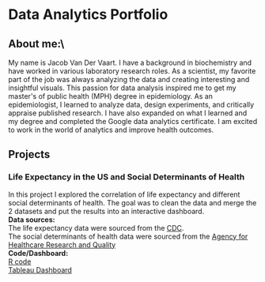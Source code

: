 # Data Analytics Portfolio
## About me:\
My name is Jacob Van Der Vaart. I have a background in biochemistry and have worked in various laboratory research roles. As a scientist, my favorite part of the job was always analyzing the data and creating interesting and insightful visuals. This passion for data analysis inspired me to get my master's of public health (MPH) degree in epidemiology. As an epidemiologist, I learned to analyze data, design experiments, and critically appraise published research. I have also expanded on what I learned and my degree and completed the Google data analytics certificate. I am excited to work in the world of analytics and improve health outcomes.
## Projects

### Life Expectancy in the US and Social Determinants of Health
In this project I explored the correlation of life expectancy and different social determinants of health. The goal was to clean the data and merge the 2 datasets and put the results into an interactive dashboard.\
**Data sources:**\
The life expectancy data were sourced from the [CDC](https://archive.cdc.gov/#/details?q=life%20expectancy&start=0&rows=10&url=https://www.cdc.gov/nchs/data-visualization/life-expectancy/index.html).\
The social determinants of health data were sourced from the [Agency for Healthcare Research and Quality](https://www.ahrq.gov/sdoh/data-analytics/sdoh-data.html)\
**Code/Dashboard:**\
[R code](https://github.com/jacob-vandervaart/US-Life-Expectancy-and-Social-Determinants-of-Health/blob/6122e3d56add058391283da00a510298ac02b063/life_expenctancy_analysis.R)\
[Tableau Dashboard](https://public.tableau.com/views/USLifeExpectancyandSocialDeterminantsofHealth20102015/Measures?:language=en-US&:sid=&:redirect=auth&:display_count=n&:origin=viz_share_link)

